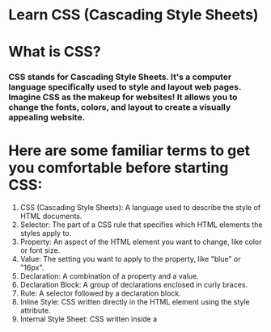                                                                                                                                                                                                                        
# Learn CSS (Cascading Style Sheets)              

# What is CSS?     
### CSS stands for Cascading Style Sheets.  It's a computer language specifically used to style and layout web pages.  Imagine CSS as the makeup for websites!  It allows you to change the fonts, colors, and layout to create a visually appealing website.


# Here are some familiar terms to get you comfortable before starting CSS:     

1. CSS (Cascading Style Sheets): A language used to describe the style of HTML documents.
2. Selector: The part of a CSS rule that specifies which HTML elements the styles apply to.
3. Property: An aspect of the HTML element you want to change, like color or font size.
4. Value: The setting you want to apply to the property, like "blue" or "16px".
5. Declaration: A combination of a property and a value.
6. Declaration Block: A group of declarations enclosed in curly braces.
7. Rule: A selector followed by a declaration block.
8. Inline Style: CSS written directly in the HTML element using the style attribute.
9. Internal Style Sheet: CSS written inside a <style> tag in the head of an HTML document.
10. External Style Sheet: CSS written in a separate .css file and linked to the HTML document.
11. Class Selector: A selector that targets elements with a specific class attribute, starting with a dot (.).
12. ID Selector: A selector that targets an element with a specific ID attribute, starting with a hash (#).
13. Element Selector: A selector that targets all instances of a specific HTML element.
14. Universal Selector: A selector that targets all elements, represented by an asterisk (*).
15. Attribute Selector: A selector that targets elements with a specific attribute.
16. Pseudo-class: A keyword added to selectors that specifies a special state of the selected elements, like :hover.
17. Pseudo-element: A keyword added to selectors that style a specific part of the selected elements, like ::before.
18. Inheritance: The mechanism by which some CSS properties applied to a parent element are inherited by its children.
19. Specificity: The rules that determine which CSS rule is applied when multiple rules match the same element.
20. Cascade: The order in which conflicting CSS rules are applied, based on specificity, origin, and importance.
21. Box Model: The model that describes the rectangular boxes generated for elements, including content, padding, border, and margin.
22. Content: The actual content of the HTML element.
23. Padding: The space between the content and the border of an element.
24. Border: The edge around the padding and content of an element.
25. Margin: The space outside the border of an element.
26. Width: The width of an element's content area.
27. Height: The height of an element's content area.
28. Max-width: The maximum width of an element's content area.
29. Max-height: The maximum height of an element's content area.
30. Min-width: The minimum width of an element's content area.
31. Min-height: The minimum height of an element's content area.
32. Display: Determines how an element is displayed on the page, like block, inline, or flex.
33. Inline: An element that does not start on a new line and only takes up as much width as necessary.
34. Block: An element that starts on a new line and takes up the full width available.
35. Inline-block: Like inline, but allows setting width and height.
36. Flexbox: A layout model for arranging elements in a flexible way.
37. Grid: A layout model for creating complex, responsive web layouts.
38. Float: A property that makes elements float to the left or right, allowing text to wrap around them.
39. Clear: A property used to control the behavior of floating elements.
40. Position: Specifies the positioning method for an element (static, relative, absolute, fixed, or sticky).
41. Static: The default positioning, where elements are positioned according to the normal flow of the document.
42. Relative: An element's position is adjusted relative to its normal position.
43. Absolute: An element is positioned relative to its nearest positioned ancestor or the initial containing block.
44. Fixed: An element is positioned relative to the viewport and stays in the same place when the page is scrolled.
45. Sticky: An element toggles between relative and fixed positioning, depending on the scroll position.
46. Z-index: Specifies the stack order of an element, with higher values appearing on top.
47. Overflow: Controls what happens when an element's content is too big to fit in its block (visible, hidden, scroll, auto).
48. Visibility: Controls the visibility of an element (visible, hidden, collapse).
49. Opacity: Controls the transparency level of an element.
50. Color: Sets the color of text in an element.
51. Background-color: Sets the background color of an element.
52. Background-image: Sets the background image of an element.
53. Background-repeat: Specifies if/how a background image is repeated.
54. Background-position: Sets the starting position of a background image.
55. Background-size: Specifies the size of the background image.
56. Font-family: Specifies a list of fonts for text in an element.
57. Font-size: Sets the size of the text.
58. Font-weight: Sets the weight (boldness) of the text.
59. Font-style: Specifies the style of the text (normal, italic, oblique).
60. Text-align: Sets the horizontal alignment of text.
61. Text-decoration: Specifies the decoration added to text (underline, overline, line-through, none).
62. Text-transform: Controls the capitalization of text (uppercase, lowercase, capitalize).
63. Line-height: Sets the amount of space between lines of text.
64. Letter-spacing: Controls the space between characters in text.
65. Word-spacing: Controls the space between words in text.
66. White-space: Controls how white space inside an element is handled.
67. Vertical-align: Sets the vertical alignment of an inline or table-cell element.
68. List-style: A shorthand property for setting list-style-type, list-style-position, and list-style-image.
69. List-style-type: Specifies the marker style for a list item.
70. List-style-position: Specifies the position of the list-item marker.
71. List-style-image: Specifies an image as the list-item marker.
72. Border-radius: Sets the rounded corners of an element's border.
73. Box-shadow: Adds shadow effects around an element's frame.
74. Transition: A shorthand property for defining the transition between two states of an element.
75. Transform: Applies a 2D or 3D transformation to an element.
76. Translate: Moves an element from its current position.
77. Rotate: Rotates an element.
78. Scale: Resizes an element.
79. Skew: Skews an element along the X and Y axes.
80. Animation: A shorthand property for animating elements.
81. Keyframes: Defines the intermediate steps in a CSS animation sequence.
82. Media Query: Applies styles based on the characteristics of the viewport or device.
83. Responsive Design: Designing web content to work on different devices and screen sizes.
84. Viewport: The user's visible area of a web page.
85. Rem Unit: A relative length unit equal to the font-size of the root element.
86. Em Unit: A relative length unit based on the font-size of the parent element.
87. Px Unit: A unit of length equal to one pixel of the display.
88. % Unit: A percentage value relative to another length property.
89. Vh Unit: A unit of length equal to 1% of the viewport height.
90. Vw Unit: A unit of length equal to 1% of the viewport width.
91. Calc() Function: Allows you to perform calculations to determine CSS property values.
92. Custom Properties (CSS Variables): Variables defined by the user for reusing values throughout a CSS document.
93. Import Rule: A rule to import an external stylesheet into another stylesheet.
94. Charset Rule: Specifies the character encoding used in the stylesheet.
95. Namespace Rule: Declares an XML namespace and associates it with a CSS prefix.
96. Supports Rule: Applies styles only if a browser supports a specific CSS feature.
97. Counter: Manages counters in CSS for ordered lists or custom numbering.
98. Counter-increment: Increments a counter value.
99. Counter-reset: Resets a counter value.
100. Content Property: Used with pseudo-elements to insert generated content.






  

